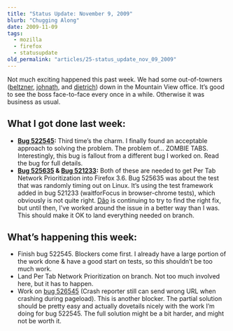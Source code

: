 ```yaml
---
title: "Status Update: November 9, 2009"
blurb: "Chugging Along"
date: 2009-11-09
tags:
  - mozilla
  - firefox
  - statusupdate
old_permalink: "articles/25-status_update_nov_09_2009"
---
```


Not much exciting happened this past week. We had some out-of-towners ([beltzner](http://beltzner.ca/mike), [johnath](http://blog.johnath.com/), and [dietrich](http://autonome.wordpress.com/)) down in the Mountain View office. It’s good to see the boss face-to-face every once in a while. Otherwise it was business as usual.

## What I got done last week:

* **[Bug 522545](https://bugzilla.mozilla.org/show_bug.cgi?id=522545):** Third time’s the charm. I finally found an acceptable approach to solving the problem. The problem of… ZOMBIE TABS. Interestingly, this bug is fallout from a different bug I worked on. Read the bug for full details.
* **[Bug 525635](https://bugzilla.mozilla.org/show_bug.cgi?id=525635) & [Bug 521233](https://bugzilla.mozilla.org/show_bug.cgi?id=521233):** Both of these are needed to get Per Tab Network Prioritization into Firefox 3.6. Bug 525635 was about the test that was randomly timing out on Linux. It’s using the test framework added in bug 521233 (waitforFocus in browser-chrome tests), which obviously is not quite right. [Dão](http://design-noir.de/log) is continuing to try to find the right fix, but until then, I’ve worked around the issue in a better way than I was. This should make it OK to land everything needed on branch.

## What’s happening this week:

* Finish bug 522545. Blockers come first. I already have a large portion of the work done & have a good start on tests, so this shouldn’t be too much work.
* Land Per Tab Network Prioritization on branch. Not too much involved here, but it has to happen.
* Work on [bug 526545](https://bugzilla.mozilla.org/show_bug.cgi?id=526545) (Crash reporter still can send wrong URL when crashing during pageload). This is another blocker. The partial solution should be pretty easy and actually dovetails nicely with the work I’m doing for bug 522545. The full solution might be a bit harder, and might not be worth it.

